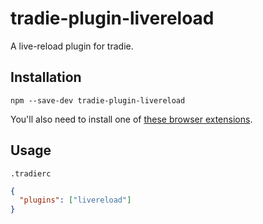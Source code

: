 # tradie-plugin-livereload

A live-reload plugin for tradie.

## Installation

    npm --save-dev tradie-plugin-livereload

You'll also need to install one of [these browser extensions](http://livereload.com/extensions/).

## Usage

`.tradierc`

```json
{
  "plugins": ["livereload"]
}
```

